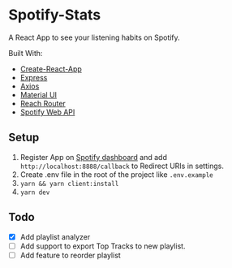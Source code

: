 # Spotify-Stats

A React App to see your listening habits on Spotify.

Built With:

- [Create-React-App](https://github.com/facebook/create-react-app)
- [Express](https://github.com/expressjs/express)
- [Axios](https://github.com/axios/axios)
- [Material UI](https://github.com/mui-org/material-ui)
- [Reach Router](https://github.com/reach/router)
- [Spotify Web API](https://developer.spotify.com/documentation/web-api/)

## Setup

1.  Register App on [Spotify dashboard](https://developer.spotify.com/dashboard/) and add `http://localhost:8888/callback` to Redirect URIs in settings.
2.  Create .env file in the root of the project like `.env.example`
3.  `yarn && yarn client:install`
4.  `yarn dev`

## Todo

- [x] Add playlist analyzer
- [ ] Add support to export Top Tracks to new playlist.
- [ ] Add feature to reorder playlist

